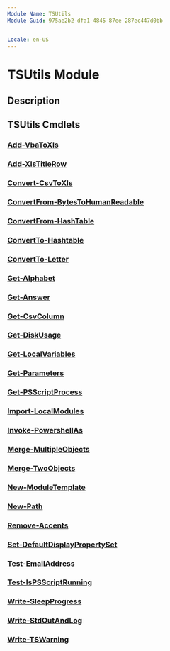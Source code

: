 ```yaml
---
Module Name: TSUtils
Module Guid: 975ae2b2-dfa1-4845-87ee-287ec447d0bb


Locale: en-US
---
```


# TSUtils Module
## Description


## TSUtils Cmdlets
### [Add-VbaToXls](Add-VbaToXls.md)


### [Add-XlsTitleRow](Add-XlsTitleRow.md)


### [Convert-CsvToXls](Convert-CsvToXls.md)


### [ConvertFrom-BytesToHumanReadable](ConvertFrom-BytesToHumanReadable.md)


### [ConvertFrom-HashTable](ConvertFrom-HashTable.md)


### [ConvertTo-Hashtable](ConvertTo-Hashtable.md)


### [ConvertTo-Letter](ConvertTo-Letter.md)


### [Get-Alphabet](Get-Alphabet.md)


### [Get-Answer](Get-Answer.md)


### [Get-CsvColumn](Get-CsvColumn.md)


### [Get-DiskUsage](Get-DiskUsage.md)


### [Get-LocalVariables](Get-LocalVariables.md)


### [Get-Parameters](Get-Parameters.md)


### [Get-PSScriptProcess](Get-PSScriptProcess.md)


### [Import-LocalModules](Import-LocalModules.md)


### [Invoke-PowershellAs](Invoke-PowershellAs.md)


### [Merge-MultipleObjects](Merge-MultipleObjects.md)


### [Merge-TwoObjects](Merge-TwoObjects.md)


### [New-ModuleTemplate](New-ModuleTemplate.md)


### [New-Path](New-Path.md)


### [Remove-Accents](Remove-Accents.md)


### [Set-DefaultDisplayPropertySet](Set-DefaultDisplayPropertySet.md)


### [Test-EmailAddress](Test-EmailAddress.md)


### [Test-IsPSScriptRunning](Test-IsPSScriptRunning.md)


### [Write-SleepProgress](Write-SleepProgress.md)


### [Write-StdOutAndLog](Write-StdOutAndLog.md)


### [Write-TSWarning](Write-TSWarning.md)


